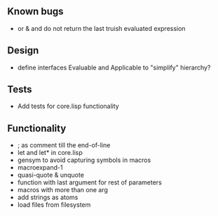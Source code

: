 ## Known bugs

* or & and do not return the last truish evaluated expression

## Design

* define interfaces Evaluable and Applicable to "simplify" hierarchy?

## Tests

* Add tests for core.lisp functionality

## Functionality

* ; as comment till the end-of-line
* let and let* in core.lisp
* gensym to avoid capturing symbols in macros
* macroexpand-1
* quasi-quote & unquote
* function with last argument for rest of parameters
* macros with more than one arg
* add strings as atoms
* load files from filesystem
